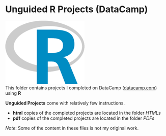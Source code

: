 # Unguided R Projects (DataCamp)
![R Logo](../../../assets/R.png)  
This folder contains projects I completed on DataCamp ([datacamp.com](datacamp.com)) using **R**

**Unguided Projects** come with relatively few instructions.

- **html** copies of the completed projects are located in the folder *HTMLs*
- **pdf** copies of the completed projects are located in the folder *PDFs*

*Note*: Some of the content in these files is not my original work. 
